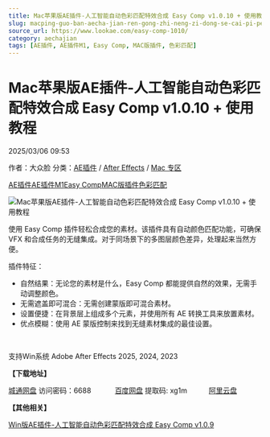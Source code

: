 ```yaml
---
title: Mac苹果版AE插件-人工智能自动色彩匹配特效合成 Easy Comp v1.0.10 + 使用教程
slug: macping-guo-ban-aecha-jian-ren-gong-zhi-neng-zi-dong-se-cai-pi-pei-te-xiao-he-cheng-easy-comp-v1-0-10-shi-yong-jiao-cheng
source_url: https://www.lookae.com/easy-comp-1010/
category: aechajian
tags: [AE插件, AE插件M1, Easy Comp, MAC版插件, 色彩匹配]
---
```

# Mac苹果版AE插件-人工智能自动色彩匹配特效合成 Easy Comp v1.0.10 + 使用教程

2025/03/06 09:53

作者：大众脸
分类：[AE插件](https://www.lookae.com/after-effects/aechajian/) / [After Effects](https://www.lookae.com/after-effects/) / [Mac 专区](https://www.lookae.com/mac-osx/)

[AE插件](https://www.lookae.com/tag/ae%e6%8f%92%e4%bb%b6/)[AE插件M1](https://www.lookae.com/tag/aem1/)[Easy Comp](https://www.lookae.com/tag/easy-comp/)[MAC版插件](https://www.lookae.com/tag/mac%e7%89%88%e6%8f%92%e4%bb%b6/)[色彩匹配](https://www.lookae.com/tag/%e8%89%b2%e5%bd%a9%e5%8c%b9%e9%85%8d/)

![Mac苹果版AE插件-人工智能自动色彩匹配特效合成 Easy Comp v1.0.10 + 使用教程](https://www.lookae.com/wp-content/uploads/2025/03/Easy-Comp-Mac.jpg "Mac苹果版AE插件-人工智能自动色彩匹配特效合成 Easy Comp v1.0.10 + 使用教程-LookAE.com")

使用 Easy Comp 插件轻松合成您的素材。该插件具有自动颜色匹配功能，可确保 VFX 和合成任务的无缝集成。对于同场景下的多图层颜色差异，处理起来当然方便。

插件特征：

* 自然结果：无论您的素材是什么，Easy Comp 都能提供自然的效果，无需手动调整颜色。
* 无需遮盖即可混合：无需创建蒙版即可混合素材。
* 设置便捷：在背景层上组成多个元素，并使用所有 AE 转换工具来放置素材。
* 优点模糊：使用 AE 蒙版控制来找到无缝素材集成的最佳设置。

[﻿](https://cloud.video.taobao.com/play/u/null/p/1/e/6/t/1/477017272770.mp4)

支持Win系统 Adobe After Effects 2025, 2024, 2023

**【下载地址】**

[城通网盘](https://url70.ctfile.com/f/2827370-1467154891-0e6b58?p=4431) 访问密码：6688            [百度网盘](https://pan.baidu.com/s/1OC-n15gwrfm67_pfaBwcRQ?pwd=xg1m) 提取码: xg1m           [阿里云盘](https://www.alipan.com/s/p5wqBrbQv9H)

**【其他相关】**

[Win版AE插件-人工智能自动色彩匹配特效合成 Easy Comp v1.0.9](https://www.lookae.com/easy-comp/)
